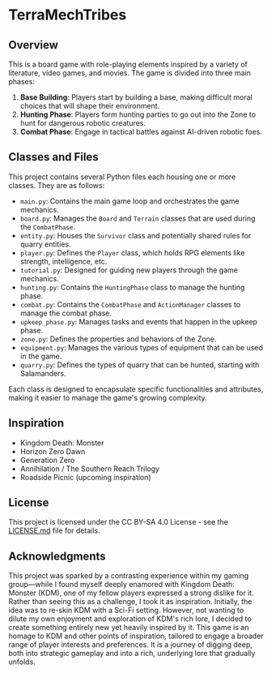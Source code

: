 # TerraMechTribes

## Overview

This is a board game with role-playing elements inspired by a variety of literature, video games, and movies. The game is divided into three main phases:

1. **Base Building**: Players start by building a base, making difficult moral choices that will shape their environment.
2. **Hunting Phase**: Players form hunting parties to go out into the Zone to hunt for dangerous robotic creatures.
3. **Combat Phase**: Engage in tactical battles against AI-driven robotic foes.

## Classes and Files

This project contains several Python files each housing one or more classes. They are as follows:

- `main.py`: Contains the main game loop and orchestrates the game mechanics.
- `board.py`: Manages the `Board` and `Terrain` classes that are used during the `CombatPhase`.
- `entity.py`: Houses the `Survivor` class and potentially shared rules for quarry entities.
- `player.py`: Defines the `Player` class, which holds RPG elements like strength, intelligence, etc.
- `tutorial.py`: Designed for guiding new players through the game mechanics.
- `hunting.py`: Contains the `HuntingPhase` class to manage the hunting phase.
- `combat.py`: Contains the `CombatPhase` and `ActionManager` classes to manage the combat phase.
- `upkeep_phase.py`: Manages tasks and events that happen in the upkeep phase.
- `zone.py`: Defines the properties and behaviors of the Zone.
- `equipment.py`: Manages the various types of equipment that can be used in the game.
- `quarry.py`: Defines the types of quarry that can be hunted, starting with Salamanders.

Each class is designed to encapsulate specific functionalities and attributes, making it easier to manage the game's growing complexity.

## Inspiration

* Kingdom Death: Monster
* Horizon Zero Dawn
* Generation Zero
* Annihilation / The Southern Reach Trilogy
* Roadside Picnic (upcoming inspiration)

## License

This project is licensed under the CC BY-SA 4.0 License - see the [LICENSE.md](LICENSE.md) file for details.

## Acknowledgments

This project was sparked by a contrasting experience within my gaming group—while I found myself deeply enamored with Kingdom Death: Monster (KDM), one of my fellow players expressed a strong dislike for it. Rather than seeing this as a challenge, I took it as inspiration. Initially, the idea was to re-skin KDM with a Sci-Fi setting. However, not wanting to dilute my own enjoyment and exploration of KDM's rich lore, I decided to create something entirely new yet heavily inspired by it. This game is an homage to KDM and other points of inspiration, tailored to engage a broader range of player interests and preferences. It is a journey of digging deep, both into strategic gameplay and into a rich, underlying lore that gradually unfolds.
